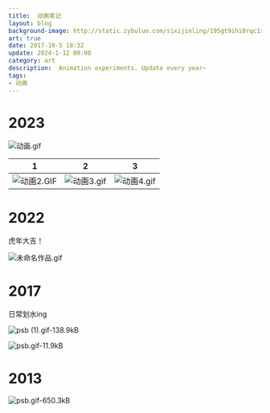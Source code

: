 ```yaml
---
title:  动画笔记
layout: blog
background-image: http://static.zybuluo.com/sixijinling/195gt9ihi0rqc1x6ix6609v8/psb%20%281%29.gif
art: true
date: 2017-10-5 18:32
update: 2024-1-12 00:00
category: art
description:  Animation experiments. Update every year~
tags:
- 动画
---
```



# 2023

![动画.gif](https://s2.loli.net/2024/01/12/zyqJTFur75dSbha.gif)

|1|2|3|
|:-:|:-:|:-:|
|![动画2.GIF](https://s2.loli.net/2024/01/12/EQeDjMYZghAGBmu.gif)|![动画3.gif](https://s2.loli.net/2024/01/12/VTNysRbUkcj4fYm.gif)|![动画4.gif](https://s2.loli.net/2024/01/12/27ZEyednf8oVqGY.gif)|



# 2022

虎年大吉！

![未命名作品.gif](https://s2.loli.net/2022/03/10/a2UfbLO1HTwPjol.gif)


# 2017

日常划水ing

![psb (1).gif-138.9kB][2]

![psb.gif-11.9kB][3]

# 2013

![psb.gif-650.3kB][1]

  [1]: http://static.zybuluo.com/sixijinling/jtdamfgixldzlhybq4w73ddi/psb.gif
  [2]: http://static.zybuluo.com/sixijinling/195gt9ihi0rqc1x6ix6609v8/psb%20%281%29.gif
  [3]: http://static.zybuluo.com/sixijinling/ezwhlhuvqahv1q3k21pdc1r0/psb.gif



